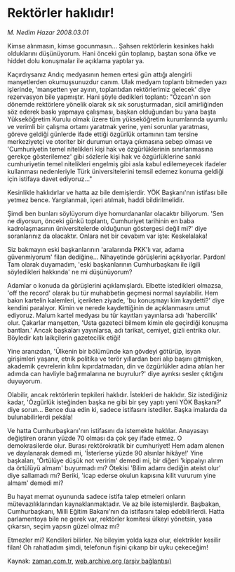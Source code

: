 # Rektörler haklıdır!

*M. Nedim Hazar 2008.03.01*

<tr><td class="metin" colspan="2" style="padding-top: 20px; padding-left: 5px; padding-right: 10px;">Kimse alınmasın, kimse gocunmasın... Şahsen rektörlerin kesinkes haklı olduklarını düşünüyorum. Hani önceki gün toplanıp, baştan sona öfke ve hiddet dolu konuşmalar ile açıklama yaptılar ya.</td></tr><tr><td class="metin" colspan="2" style="padding-top: 20px; padding-left: 5px; padding-right: 10px;"><p>Kaçırdıysanız Andıç medyasının hemen ertesi gün attığı alengirli manşetlerden okumuşsunuzdur canım. Ulak medyam toplantı bitmeden yazı işlerinde, 'manşetten yer ayırın, toplantıdan rektörlerimiz gelecek' diye rezervasyon bile yapmıştır. Hani şöyle dedikleri toplantı: "Özcan'ın son dönemde rektörlere yönelik olarak sık sık soruşturmadan, sicil amirliğinden söz ederek baskı yapmaya çalışması, başkan olduğundan bu yana başta Yükseköğretim Kurulu olmak üzere tüm yükseköğretim kurumlarında uyumlu ve verimli bir çalışma ortamı yaratmak yerine, yeni sorunlar yaratması, göreve geldiği günlerde ifade ettiği özgürlük ortamının tam tersine merkeziyetçi ve otoriter bir durumun ortaya çıkmasına sebep olması ve 'Cumhuriyetin temel nitelikleri kişi hak ve özgürlüklerinin sınırlanmasına gerekçe gösterilemez' gibi sözlerle kişi hak ve özgürlüklerine sanki cumhuriyetin temel nitelikleri engelmiş gibi asla kabul edilemeyecek ifadeler kullanması nedenleriyle Türk üniversitelerini temsil edemez konuma geldiği için istifaya davet ediyoruz..." 
<p>Kesinlikle haklıdırlar ve hatta az bile demişlerdir. YÖK Başkanı'nın istifası bile yetmez bence. Yargılanmalı, içeri atılmalı, haddi bildirilmelidir. 
<p>Şimdi ben bunları söylüyorum diye homurdananlar olacaktır biliyorum. 'Sen ne diyorsun, önceki günkü toplantı, Cumhuriyet tarihinin en baba kadrolaşmasının üniversitelerde olduğunun göstergesi değil mi?' diye soranlarınız da olacaktır. Onlara net bir cevabım var işte: Keskelalaka! 
<p>Siz bakmayın eski başkanlarının 'aralarında PKK'lı var, adama güvenmiyorum' filan dediğine... Nihayetinde görüşlerini açıklıyorlar. Pardon! Tam olarak duyamadım, 'eski başkanlarının Cumhurbaşkanı ile ilgili söyledikleri hakkında' ne mi düşünüyorum? 
<p>Adamlar o konuda da görüşlerini açıklamışlardı. Elbette istedikleri olmazsa, 'off the record' olarak bu tür muhabbetin geçmesi normal sayılabilir. Hem bakın kartelin kalemleri, içerikten ziyade, 'bu konuşmayı kim kaydetti?' diye kendini paralıyor. Kimin ve nerede kaydettiğinin de açıklanmasını umut ediyoruz. Malum kartel medyası bu tür kayıtları yayınlarsa adı 'habercilik' olur. Çakarlar manşetten, 'Usta gazeteci bilmem kimin ele geçirdiği konuşma bantları.' Ancak başkaları yayınlarsa, adı tarikat, cemiyet, gizli entrika olur. Böyledir katı laikçilerin gazetecilik etiği!
<p>Yine aranızdan, 'Ülkenin bir bölümünde kan gövdeyi götürüp, isyan girişimleri yaşanır, etnik politika ve terör yıllardan beri alıp başını gitmişken, akademik çevrelerin kılını kıpırdatmadan, din ve özgürlükler adına atılan her adımda can havliyle bağırmalarına ne buyrulur?' diye ayrıksı sesler çıktığını duyuyorum. 
<p>Olabilir, ancak rektörlerin tepkileri haklıdır. İstekleri de haklıdır. Siz istediğiniz kadar, 'Özgürlük isteğinden başka ne gibi bir şey yaptı yeni YÖK Başkanı?' diye sorun... Bence dua edin ki, sadece istifasını istediler. Başka imalarda da bulunabilirlerdi pekâla!
<p>Ve hatta Cumhurbaşkanı'nın istifasını da istemekte haklılar. Anayasayı değiştiren oranın yüzde 70 olması da çok şey ifade etmez. O demokrasilerde olur. Burası rektörokratik bir cumhuriyet! Hem adam alenen ve dayılanarak demedi mi, 'İsterlerse yüzde 90 alsınlar hikâye!' Yine başkaları, 'Örtülüye düşük not veririm' demedi mi, bir diğeri 'kippalıyı alırım da örtülüyü almam' buyurmadı mı? Ötekisi 'Bilim adamı dediğin ateist olur' diye sallamadı mı? Beriki, 'icap ederse okulun kapısına kilit vururum yine almam' demedi mi?
<p>Bu hayat memat oyununda sadece istifa talep etmeleri onların mütevazılıklarından kaynaklanmaktadır. Ve az bile istemişlerdir. Başbakan, Cumhurbaşkanı, Milli Eğitim Bakanı'nın da istifasını talep edebilirlerdi. Hatta parlamentoya bile ne gerek var, rektörler komitesi ülkeyi yönetsin, yasa çıkarsın, seçim yapsın güzel olmaz mı?
<p>Etmezler mi? Kendileri bilirler. Ne bileyim yolda kaza olur, elektrikler kesilir filan! Oh rahatladım şimdi, telefonun fişini çıkarıp bir uyku çekeceğim! <br/></p></p></p></p></p></p></p></p></p></p></td></tr>

Kaynak: [zaman.com.tr](http://zaman.com.tr/yazar.do?yazino=658775), [web.archive.org (arşiv bağlantısı)](http://web.archive.org/web/20080417024647/http://www.zaman.com.tr:80/yazar.do?yazino=658775)
